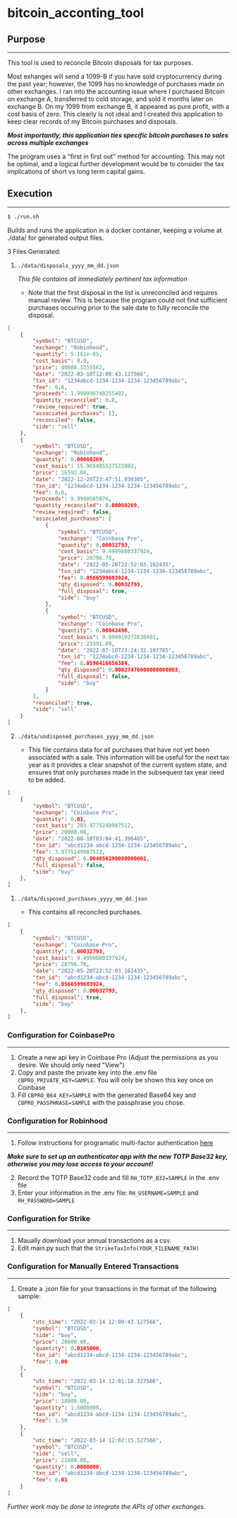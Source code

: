 # bitcoin_acconting_tool

## Purpose 

---

This tool is used to reconcile Bitcoin disposals for tax purposes.

Most exhanges will send a 1099-B if you have sold cryptocurrency during the past year; however, the 1099 has no knowledge of purchases made on other exchanges. I ran into the accounting issue where I purchased Bitcoin on exchange A, transferred to cold storage, and sold it months later on exchange B. On my 1099 from exchange B, it appeared as pure profit, with a cost basis of zero. This clearly is not ideal and I created this application to keep clear records of my Bitcoin purchases and disposals.

***Most importantly, this application ties specific bitcoin purchases to sales across multiple exchanges***

The program uses a "first in first out" method for accounting. This may not be optimal, and a logical further development would be to consider the tax implications of short vs long term capital gains.

## Execution

---
```bash
$ ./run.sh
```

Builds and runs the application in a docker container, keeping a volume at ./data/ for generated output files.

3 Files Generated:

1. `./data/disposals_yyyy_mm_dd.json`

    *This file contains all immediately pertinent tax information*

   - Note that the first disposal in the list is unreconciled and requires manual review. This is because the program could not find sufficient purchases occuring prior to the sale date to fully reconcile the disposal. 

```json
[
    {
        "symbol": "BTCUSD",
        "exchange": "Robinhood",
        "quantity": 5.161e-05,
        "cost_basis": 0.0,
        "price": 40000.1555562,
        "date": "2022-03-10T12:00:43.127566",
        "txn_id": "1234abcd-1234-1234-1234-123456789abc",
        "fee": 0.0,
        "proceeds": 1.999998748255482,
        "quantity_reconciled": 0.0,
        "review_required": true,
        "associated_purchases": [],
        "reconciled": false,
        "side": "sell"
    },
    {
        "symbol": "BTCUSD",
        "exchange": "Robinhood",
        "quantity": 0.00060269,
        "cost_basis": 15.965485537522802,
        "price": 16592.04,
        "date": "2022-12-20T23:47:51.930305",
        "txn_id": "1234abcd-1234-1234-1234-123456789abc",
        "fee": 0.0,
        "proceeds": 9.9998565876,
        "quantity_reconciled": 0.00060269,
        "review_required": false,
        "associated_purchases": [
            {
                "symbol": "BTCUSD",
                "exchange": "Coinbase Pro",
                "quantity": 0.00032793,
                "cost_basis": 9.4999880337924,
                "price": 28796.78,
                "date": "2022-05-20T22:52:03.162435",
                "txn_id": "1234abcd-1234-1234-1234-123456789abc",
                "fee": 0.0566599683924,
                "qty_disposed": 0.00032793,
                "full_disposal": true,
                "side": "buy"
            },
            {
                "symbol": "BTCUSD",
                "exchange": "Coinbase Pro",
                "quantity": 0.00042496,
                "cost_basis": 9.999919272038401,
                "price": 23391.09,
                "date": "2022-07-10T23:24:32.107785",
                "txn_id": "1234abcd-1234-1234-1234-123456789abc",
                "fee": 0.0596416656384,
                "qty_disposed": 0.00027476000000000003,
                "full_disposal": false,
                "side": "buy"
            }
        ],
        "reconciled": true,
        "side": "sell"
    }
]
```

2. ``./data/undisposed_purchases_yyyy_mm_dd.json``

   - This file contains data for all purchases that have not yet been associated with a sale. This information will be useful for the next tax year as it provides a clear snapshot of the current system state, and ensures that only purchases made in the subsequent tax year need to be added.

```json
[
    {
        "symbol": "BTCUSD",
        "exchange": "Coinbase Pro",
        "quantity": 0.01,
        "cost_basis": 203.9775249987512,
        "price": 20000.00,
        "date": "2022-08-10T03:04:41.396405",
        "txn_id": "abcd1234-abcd-1234-1234-123456789abc",
        "fee": 3.9775249987512,
        "qty_disposed": 0.004656190000000001,
        "full_disposal": false,
        "side": "buy"
    }, 
]

```


1. `./data/disposed_purchases_yyyy_mm_dd.json`

   - This contains all reconciled purchases.

```json
[
    {
        "symbol": "BTCUSD",
        "exchange": "Coinbase Pro",
        "quantity": 0.00032793,
        "cost_basis": 9.4999880337924,
        "price": 28796.78,
        "date": "2022-05-20T22:52:03.162435",
        "txn_id": "abcd1234-abcd-1234-1234-123456789abc",
        "fee": 0.0566599683924,
        "qty_disposed": 0.00032793,
        "full_disposal": true,
        "side": "buy"
    }, 
]
```


### Configuration for CoinbasePro

---

1. Create a new api key in Coinbase Pro (Adjust the permissions as you desire. We should only need "View")
2. Copy and paste the private key into the .env file `CBPRO_PRIVATE_KEY=SAMPLE`. You will only be shown this key once on Coinbase
3. Fill `CBPRO_B64_KEY=SAMPLE` with the generated Base64 key and `CBPRO_PASSPHRASE=SAMPLE` with the passphrase you chose.

### Configuration for Robinhood

---

1. Follow instructions for programatic multi-factor authentication [here](https://robin-stocks.readthedocs.io/en/latest/quickstart.html#importing-and-logging-in)

***Make sure to set up an authenticator app with the new TOTP Base32 key, otherwise you may lose access to your account!***

2. Record the TOTP Base32 code and fill `RH_TOTP_B32=SAMPLE` in the .env file
3. Enter your information in the .env file:  `RH_USERNAME=SAMPLE` and `RH_PASSWORD=SAMPLE`

### Configuration for Strike

---

1. Maually download your annual transactions as a csv.
2. Edit main.py such that the `StrikeTaxInfo(YOUR_FILENAME_PATH)`


### Configuration for Manually Entered Transactions

---

1. Create a .json file for your transactions in the format of the following sample:

```json
[
    {
        "utc_time": "2022-03-14 12:00:43.127566",
        "symbol": "BTCUSD",
        "side": "buy",
        "price": 20000.00,
        "quantity": 0.0165000,
        "txn_id": "abcd1234-abcd-1234-1234-123456789abc",
        "fee": 0.00
    },
    {
        "utc_time": "2022-03-14 12:01:10.327566",
        "symbol": "BTCUSD",
        "side": "buy",
        "price": 18000.00,
        "quantity": 1.5000000,
        "txn_id": "abcd1234-abcd-1234-1234-123456789abc",
        "fee": 1.50
    },
    {
        "utc_time": "2022-03-14 12:02:15.527566",
        "symbol": "BTCUSD",
        "side": "sell",
        "price": 21000.00,
        "quantity": 0.0080000,
        "txn_id": "abcd1234-abcd-1234-1234-123456789abc",
        "fee": 0.01
    }
]
```

*Further work may be done to integrate the APIs of other exchanges.*